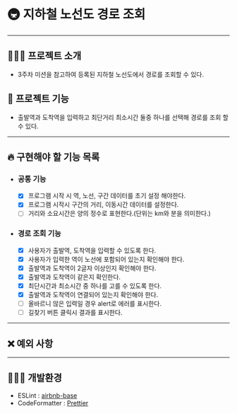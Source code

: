# 🚇 지하철 노선도 경로 조회

---

## 💁🏻‍♂️ 프로젝트 소개

- 3주차 미션을 참고하여 등록된 지하철 노선도에서 경로를 조회할 수 있다.

## 🚀 프로젝트 기능

- 출발역과 도착역을 입력하고 최단거리 최소시간 둘중 하나를 선택해 경로를 조회 할 수 있다.

---

## 🔥 구현해야 할 기능 목록

- ### 공통 기능

  - [x] 프로그램 시작 시 역, 노선, 구간 데이터를 초기 설정 해야한다.
  - [x] 프로그램 시작시 구간의 거리, 이동시간 데이터를 설정한다.
  - [ ] 거리와 소요시간은 양의 정수로 표현한다.(단위는 km와 분을 의미한다.)

- ### 경로 조회 기능

  - [x] 사용자가 출발역, 도착역을 입력할 수 있도록 한다.
  - [x] 사용자가 입력한 역이 노선에 포함되어 있는지 확인해야 한다.
  - [x] 출발역과 도착역이 2글자 이상인지 확인해야 한다.
  - [x] 출발역과 도착역이 같은지 확인한다.
  - [x] 최단시간과 최소시간 중 하나를 고를 수 있도록 한다.
  - [x] 출발역과 도착역이 연결되어 있는지 확인해야 한다.
  - [ ] 올바르니 않은 입력일 경우 alert로 에러를 표시한다.
  - [ ] 길찾기 버튼 클릭시 결과를 표시한다.

---

## ❌ 예외 사항

---

## 👨🏻‍💻 개발환경

- ESLint : [airbnb-base](https://github.com/airbnb/javascript/tree/master/packages/eslint-config-airbnb-base)
- CodeFormatter : [Prettier](https://prettier.io/)
